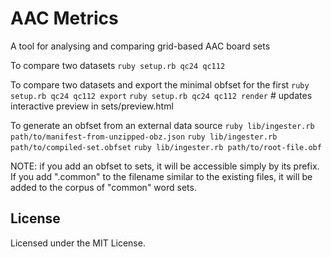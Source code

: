 # AAC Metrics

A tool for analysing and comparing grid-based AAC board sets

To compare two datasets 
`ruby setup.rb qc24 qc112`

To compare two datasets and export the minimal obfset for the first
`ruby setup.rb qc24 qc112 export`
`ruby setup.rb qc24 qc112 render` # updates interactive preview in sets/preview.html

To generate an obfset from an external data source
`ruby lib/ingester.rb path/to/manifest-from-unzipped-obz.json`
`ruby lib/ingester.rb path/to/compiled-set.obfset`
`ruby lib/ingester.rb path/to/root-file.obf`


NOTE: if you add an obfset to sets, it will be accessible
simply by its prefix. If you add ".common" to the filename
similar to the existing files, it will be added to the 
corpus of "common" word sets.

## License

Licensed under the MIT License.